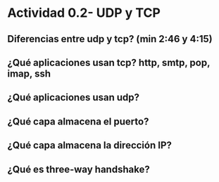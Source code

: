 # Actividad 0.2- UDP y TCP


## Diferencias entre udp y tcp? (min 2:46 y 4:15)

## ¿Qué aplicaciones usan tcp?  http, smtp, pop, imap, ssh

## ¿Qué aplicaciones usan udp?

## ¿Qué capa almacena el puerto?

## ¿Qué capa almacena la dirección IP?

## ¿Qué es three-way handshake?
